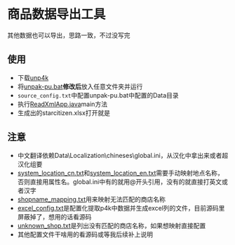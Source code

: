 # 商品数据导出工具
其他数据也可以导出，思路一致，不过没写完

## 使用

- 下载[unp4k](https://github.com/dolkensp/unp4k)
- 将[unpak-pu.bat](unpak-pu.bat)**修改后**放入任意文件夹并运行
- `source_config.txt`中配置unpak-pu.bat中配置的Data目录
- 执行[ReadXmlApp.java](src%2Fmain%2Fjava%2Ftools%2Fstarcitizen%2FReadXmlApp.java)main方法
- 生成出的starcitizen.xlsx打开就是
## 注意
- 中文翻译依赖Data\Localization\chineses\global.ini，从汉化中拿出来或者超汉化组要
- [system_location_cn.txt](system_location_cn.txt)和[system_location_en.txt](system_location_en.txt)需要手动映射地点名称，否则直接用属性名。global.ini中有的就用@开头引用，没有的就直接打英文或者汉字
- [shopname_mapping.txt](shopname_mapping.txt)用来映射无法匹配的商店名称
- [excel_config.txt](excel_config.txt)是配置化提取p4k中数据并生成excel列的文件，目前源码里屏蔽掉了，想用的话看源码
- [unknown_shop.txt](unknown_shop.txt)是列出没有匹配的商店名称，如果想映射直接配置
- 其他配置文件干啥用的看源码或等我后续补上说明

